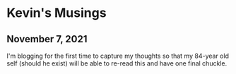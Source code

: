 # Kevin's Musings

## November 7, 2021

I'm blogging for the first time to capture my thoughts so that my 84-year old self (should he exist) will be able to re-read this and have one final chuckle. 
